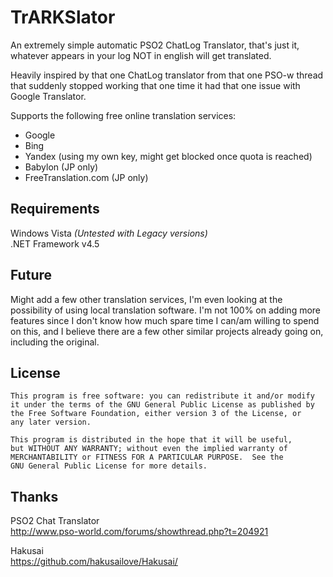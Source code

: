 # TrARKSlator
An extremely simple automatic PSO2 ChatLog Translator, that's just it, whatever appears in your log NOT in english will get translated.  

Heavily inspired by that one ChatLog translator from that one PSO-w thread that suddenly stopped working that one time it had that one issue with Google Translator.  

Supports the following free online translation services:
- Google
- Bing
- Yandex (using my own key, might get blocked once quota is reached)
- Babylon (JP only)
- FreeTranslation.com (JP only)  

## Requirements 
Windows Vista _(Untested with Legacy versions)_  
.NET Framework v4.5  

## Future 
Might add a few other translation services, I'm even looking at the possibility of using local translation software.
I'm not 100% on adding more features since I don't know how much spare time I can/am willing to spend on this, and I believe there are a few other similar projects already going on, including the original.  

## License 
    This program is free software: you can redistribute it and/or modify
    it under the terms of the GNU General Public License as published by
    the Free Software Foundation, either version 3 of the License, or
    any later version.

    This program is distributed in the hope that it will be useful,
    but WITHOUT ANY WARRANTY; without even the implied warranty of
    MERCHANTABILITY or FITNESS FOR A PARTICULAR PURPOSE.  See the
    GNU General Public License for more details.  

## Thanks 

PSO2 Chat Translator  
http://www.pso-world.com/forums/showthread.php?t=204921  

Hakusai  
https://github.com/hakusailove/Hakusai/

